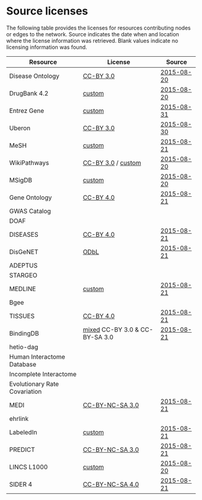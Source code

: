 # Source licenses

The following table provides the licenses for resources contributing nodes or edges to the network. Source indicates the date when and location where the license information was retrieved. Blank values indicate no licensing information was found.

| Resource | License | Source |
| -------- | ------- | ------ |
| Disease Ontology | [CC-BY 3.0](https://creativecommons.org/licenses/by/3.0/) | [2015-08-20](http://disease-ontology.org/resources/) |
| DrugBank 4.2 | [custom](custom/DrugBank.md) | [2015-08-20](http://www.drugbank.ca/) |
| Entrez Gene | [custom](custom/NCBI.md) | [2015-08-31](http://www.ncbi.nlm.nih.gov/home/about/policies.shtml) |
| Uberon | [CC-BY 3.0](http://creativecommons.org/licenses/by/3.0/) | [2015-08-30](https://github.com/obophenotype/uberon/issues/1139#issuecomment-136204582) |
| MeSH | [custom](custom/MeSH.md) | [2015-08-21](https://www.nlm.nih.gov/mesh/termscon.html) |
| WikiPathways | [CC-BY 3.0](https://creativecommons.org/licenses/by/3.0/) / [custom](custom/WikiPathways.md) | [2015-08-20](http://www.wikipathways.org/index.php/WikiPathways:License_Terms) |
| MSigDB | [custom](custom/MSigDB.txt) | [2015-08-20](http://www.broadinstitute.org/gsea/msigdb/download_file.jsp?filePath=/resources/licenses/gsea_msigdb_license.txt) |
| Gene Ontology | [CC-BY 4.0](https://creativecommons.org/licenses/by/4.0/legalcode) | [2015-08-21](http://geneontology.org/page/use-and-license) |
| GWAS Catalog |  |  |
| DOAF |  |  |
| DISEASES | [CC-BY 4.0](http://creativecommons.org/licenses/by/4.0/) | [2015-08-21](http://diseases.jensenlab.org/Downloads) |
| DisGeNET | [ODbL](http://opendatacommons.org/licenses/odbl/) | [2015-08-21](http://www.disgenet.org/web/DisGeNET/menu) |
| ADEPTUS |  |  |
| STARGEO |  |  |
| MEDLINE | [custom](custom/MEDLINE.md) | [2015-08-21](http://www.nlm.nih.gov/databases/journal.html) |
| Bgee | | |
| TISSUES | [CC-BY 4.0](http://creativecommons.org/licenses/by/4.0/) | [2015-08-21](http://tissues.jensenlab.org/Downloads) |
| BindingDB | [mixed](custom/BingindDB.md) CC-BY 3.0 & CC-BY-SA 3.0 | [2015-08-21](https://www.bindingdb.org/bind/info.jsp) |
| hetio-dag |  |  |
| Human Interactome Database |  |  |
| Incomplete Interactome |  |  |
| Evolutionary Rate Covariation |  |  |
| MEDI | [CC-BY-NC-SA 3.0](http://creativecommons.org/licenses/by-nc-sa/3.0/deed.en_US) | [2015-08-21](http://knowledgemap.mc.vanderbilt.edu/research/content/MEDI) |
| ehrlink |  |  |
| LabeledIn | [custom](custom/LabeledIn.txt) | [2015-08-21](http://ftp.ncbi.nlm.nih.gov/pub/lu/LabeledIn/README.txt) |
| PREDICT | [CC-BY-NC-SA 3.0](http://creativecommons.org/licenses/by-nc-sa/3.0/) | [2015-08-21](http://msb.embopress.org/content/7/1/496) |
| LINCS L1000 | [custom](custom/L1000.md) | [2015-08-20](http://www.lincscloud.org/license/) |
| SIDER 4 | [CC-BY-NC-SA 4.0](http://creativecommons.org/licenses/by-nc-sa/4.0/) | [2015-08-21](http://sideeffects.embl.de/download/) |
